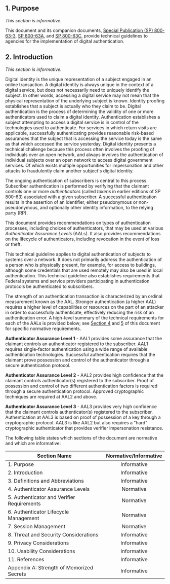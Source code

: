 <a name="sec1"></a>

## 1. Purpose

_This section is informative._

This document and its companion documents, [Special Publication (SP) 800-63-3](sp800-63-3.html), [SP 800-63A](sp800-63a.html), and [SP 800-63C](sp800-63c.html), provide technical guidelines to agencies for the implementation of digital authentication.

<a name="sec2"></a>

## 2. Introduction

_This section is informative._

Digital identity is the unique representation of a subject engaged in an online transaction. A digital identity is always unique in the context of a digital service, but does not necessarily need to uniquely identify the subject. In other words, accessing a digital service may not mean that the physical representation of the underlying subject is known. Identity proofing establishes that a subject is actually who they claim to be. Digital authentication is the process of determining the validity of one or more authenticators used to claim a digital identity. Authentication establishes a subject attempting to access a digital service is in control of the technologies used to authenticate.  For services in which return visits are applicable, successfully authenticating provides reasonable risk-based assurances that the subject that is accessing the service today is the same as that which accessed the service yesterday. Digital identity presents a technical challenge because this process often involves the proofing of individuals over an open network, and always involves the authentication of individual subjects over an open network to access digital government services. Of which exists multiple opportunities for impersonation and other attacks to fraudulently claim another subject's digital identity.

The ongoing authentication of subscribers is central to this process. Subscriber authentication is performed by verifying that the claimant controls one or more *authenticators* (called *tokens* in earlier editions of SP 800-63) associated with a given subscriber. A successful authentication results in the assertion of an identifier, either pseudonymous or non-pseudonymous, and optionally other identity information, to the relying party (RP).

This document provides recommendations on types of authentication processes, including choices of authenticators, that may be used at various *Authenticator Assurance Levels* (AALs). It also provides recommendations on the lifecycle of authenticators, including revocation in the event of loss or theft.

This technical guideline applies to digital authentication of subjects to systems over a network. It does not primarily address the authentication of a person who is physically present, for example, for access to buildings, although some credentials that are used remotely may also be used in local authentication. This technical guideline also establishes requirements that Federal systems and service providers participating in authentication protocols be authenticated to subscribers.

The strength of an authentication transaction is characterized by an ordinal measurement known as the AAL. Stronger authentication (a higher AAL) requires a higher level of capabilities or resources on the part of an attacker in order to successfully authenticate, effectively reducing the risk of an authentication error.  A high-level summary of the technical requirements for each of the AALs is provided below; see [Section 4](#sec4) and [5](#sec5) of this document for specific normative requirements.

**Authenticator Assurance Level 1** - AAL1 provides some assurance that the claimant controls an authenticator registered to the subscriber. AAL1 requires single-factor authentication using a wide range of available authentication technologies. Successful authentication requires that the claimant prove possession and control of the authenticator through a secure authentication protocol.

**Authenticator Assurance Level 2** - AAL2 provides high confidence that the claimant controls authenticator(s) registered to the subscriber. Proof of possession and control of two different authentication factors is required through a secure authentication protocol. Approved cryptographic techniques are required at AAL2 and above.

**Authenticator Assurance Level 3** - AAL3 provides very high confidence that the claimant controls authenticator(s) registered to the subscriber. Authentication at AAL3 is based on proof of possession of a key through a cryptographic protocol. AAL3 is like AAL2 but also requires a "hard" cryptographic authenticator that provides verifier impersonation resistance.

The following table states which sections of the document are normative and which are informative:

|Section Name|Normative/Informative|
|----|:--:|
|1. Purpose|Informative|
|2. Introduction|Informative|
|3. Definitions and Abbreviations|Informative|
|4. Authenticator Assurance Levels|Normative|
|5. Authenticator and Verifier Requirements|Normative|
|6. Authenticator Lifecycle Management|Normative|
|7. Session Management|Normative|
|8. Threat and Security Considerations|Informative|
|9. Privacy Considerations|Informative|
|10. Usability Considerations|Informative|
|11. References|Informative|
|Appendix A: Strength of Memorized Secrets|Informative|

